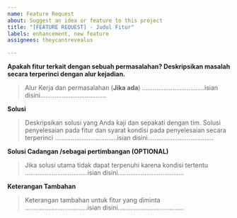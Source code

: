 ```yaml
---
name: Feature Request
about: Suggest an idea or feature to this project
title: "[FEATURE REQUEST] - Judul Fitur"
labels: enhancement, new feature
assignees: theycantrevealus

---
```


**Apakah fitur terkait dengan sebuah permasalahan? Deskripsikan masalah secara terperinci dengan alur kejadian.**
>Alur Kerja dan permasalahan (**Jika ada**) 
...................................isian disini.....................................

**Solusi**
>Deskripsikan solusi yang Anda kaji dan sepakati dengan tim. Solusi penyelesaian pada fitur dan syarat kondisi pada penyelesaian secara terperinci
...................................isian disini.....................................

**Solusi Cadangan /sebagai pertimbangan (OPTIONAL)**
>Jika solusi utama tidak dapat terpenuhi karena kondisi tertentu
...................................isian disini.....................................

**Keterangan Tambahan**
>Keterangan tambahan untuk fitur yang diminta
...................................isian disini.....................................
